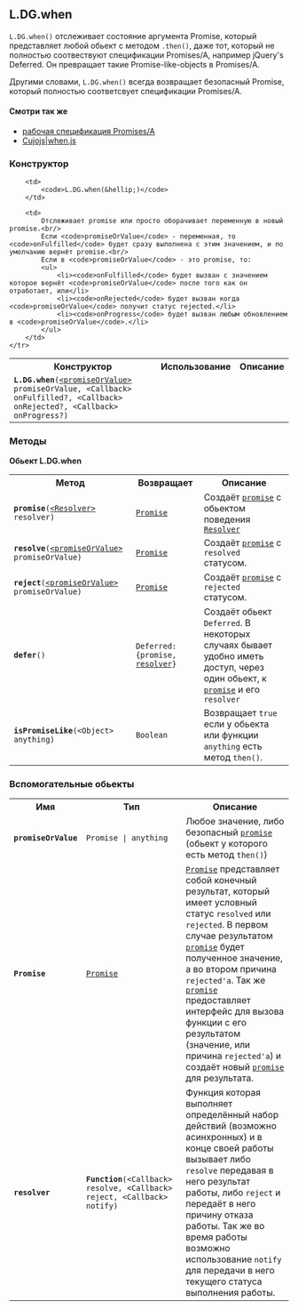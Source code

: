 ## L.DG.when

`L.DG.when()` отслеживает состояние аргумента Promise, который представляет любой обьект с методом `.then()`, даже тот, который не полностью соотвествуют спецификации Promises/A, например jQuery's Deferred. Он превращает такие Promise-like-objects в Promises/A.

Другими словами, `L.DG.when()` всегда возвращает безопасный Promise, который полностью соответсвует спецификации Promises/A.

#### Смотри так же
* [рабочая спецификация Promises/A](http://promises-aplus.github.io/promises-spec/)
* [Cujojs|when.js](https://github.com/cujojs/when)

### Конструктор

<table>
    <tr>
        <th>Конструктор</th>
        <th>Использование</th>
        <th>Описание</th>
    </tr>
    <tr>
        <td><code><b>L.DG.when</b>(<a href="#promise-or-value">&lt;promiseOrValue&gt;</a> promiseOrValue, &lt;Callback&gt; onFulfilled?, &lt;Callback&gt; onRejected?, &lt;Callback&gt; onProgress?)</code></td>

        <td>
            <code>L.DG.when(&hellip;)</code>
        </td>

        <td>
            Отслеживает promise или просто оборачивает переменную в новый promise.<br/>
            Если <code>promiseOrValue</code> - переменная, то <code>onFulfilled</code> будет сразу выполнена с этим значением, и по умолчанию вернёт promise.<br/>
            Если в <code>promiseOrValue</code> - это promise, то:
            <ul>
                <li><code>onFulfilled</code> будет вызван с значением которое вернёт <code>promiseOrValue</code> после того как он отработает, или</li>
                <li><code>onRejected</code> будет вызван когда <code>promiseOrValue</code> получит статус rejected.</li>
                <li><code>onProgress</code> будет вызван любым обновлением в <code>promiseOrValue</code>.</li>
            </ul>
        </td>
    </tr>
</table>

### Методы

**Обьект L.DG.when**

<table>
    <tr>
        <th>Метод</th>
        <th>Возвращает</th>
        <th>Описание</th>
    </tr>
    <tr>
        <td><code><b>promise</b>(<a href="#promise-resolver">&lt;Resolver&gt;</a> resolver)</code></td>
        <td><code><a href="#promise">Promise</a></code></td>
        <td>
        Создаёт <a href="#promise"><code>promise</code></a> с обьектом поведения <a href="#promise-resolver"><code>Resolver</code></a>
        </td>
    </tr>
    <tr>
        <td><code><b>resolve</b>(<a href="#promise-or-value">&lt;promiseOrValue&gt;</a> promiseOrValue)</code></td>
        <td><code><a href="#promise">Promise</a></code></td>
        <td>
        Создаёт <code><a href="#promise">promise</a></code> с <code>resolved</code> статусом.
        </td>
    </tr>
    <tr>
        <td><code><b>reject</b>(<a href="#promise-or-value">&lt;promiseOrValue&gt;</a> promiseOrValue)</code></td>
        <td><code><a href="#promise">Promise</a></code></td>
        <td>
        Создаёт <code><a href="#promise">promise</a></code> с <code>rejected</code> статусом.
        </td>
    </tr>
    <tr>
        <td><code><b>defer</b>()</code></td>
        <td><code>Deferred: {promise, <a href="#promise-resolver">resolver</a>}</code></td>
        <td>Создаёт обьект <code>Deferred</code>. В некоторых случаях бывает удобно иметь доступ, через один обьект, к <a href="#promise"><code>promise</code></a> и его <code>resolver</code></td>
    </tr>
    <tr>
        <td><code><b>isPromiseLike</b>(&lt;Object&gt; anything)</code></td>
        <td><code>Boolean</code></td>
        <td>Возвращает <code>true</code> если у обьекта или функции <code>anything</code> есть метод <code>then()</code>.</td>
    </tr>
</table>

### Вспомогательные обьекты

<table>
    <tr>
        <th>Имя</th>
        <th>Тип</th>
        <th>Описание</th>
    </tr>
    <tr id="promise-or-value">
        <td><code><b>promiseOrValue</b></code></td>
        <td><code>Promise | anything</code></td>
        <td>Любое значение, либо безопасный <code><a href="#promise">promise</a></code> (обьект у которого есть метод <code>then()</code>)</td>
    </tr>
    <tr id="promise">
        <td><code><b>Promise</b></code></td>
        <td><code><a href="#promise">Promise</a></code></td>
        <td><a href="#promise"><code>Promise</code></a> представляет собой конечный результат, который имеет условный статус <code>resolved</code> или <code>rejected</code>. В первом случае результатом <a href="#promise"><code>promise</code></a> будет полученное значение, а во втором причина <code>rejected'a</code>.
        Так же <a href="#promise"><code>promise</code></a> предоставляет интерфейс для вызова функции с его результатом (значение, или причина <code>rejected'a</code>) и создаёт новый <a href="#promise"><code>promise</code></a> для результата.</td>
    </tr>
    <tr id="promise-resolver">
        <td><code><b>resolver</b></code></td>
        <td><code><b>Function</b>(&lt;Callback&gt; resolve, &lt;Callback&gt; reject, &lt;Callback&gt; notify)</code></td>
        <td>Функция которая выполняет определённый набор действий (возможно асинхронных) и в конце своей работы вызывает либо <code>resolve</code> передавая в него результат работы, либо <code>reject</code> и передаёт в него причину отказа работы. Так же во время работы возможно использование <code>notify</code> для передачи в него текущего статуса выполнения работы.</td>
    </tr>
</table>